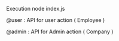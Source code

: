 Execution
node index.js

@user : API for user action ( Employee )

@admin : API for Admin action ( Company )
